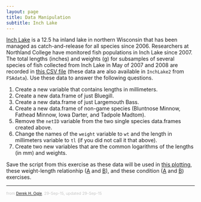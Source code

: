 ```yaml
---
layout: page
title: Data Manipulation
subtitle: Inch Lake
---
```


[Inch Lake](http://dnr.wi.gov/lakes/lakepages/LakeDetail.aspx?wbic=2764300&page=facts) is a 12.5 ha inland lake in northern Wisconsin that has been managed as catch-and-release for all species since 2006.  Researchers at Northland College have monitored fish populations in Inch Lake since 2007.  The total lengths (inches) and weights (g) for subsamples of several species of fish collected from Inch Lake in May of 2007 and 2008 are recorded in [this CSV file](data/InchLake2.csv) (these data are also available in `InchLake2` from `FSAdata`).  Use these data to answer the following questions.

1. Create a new variable that contains lengths in millimeters.
1. Create a new data.frame of just Bluegill.
1. Create a new data.frame of just Largemouth Bass.
1. Create a new data.frame of non-game species (Bluntnose Minnow, Fathead Minnow, Iowa Darter, and Tadpole Madtom).
1. Remove the `netID` variable from the two single species data.frames created above.
1. Change the names of the `weight` variable to `wt` and the length in millimeters variable to `tl` (if you did not call it that above).
1. Create two new variables that are the common logarithms of the lengths (in mm) and weights.


Save the script from this exercise as these data will be used in [this plotting](Inch_Plotting.html), these weight-length relationhip ([A](Inch_WLBluegill_A.html) and [B](Inch_WLLargemouthBass_A.html)), and these condition ([A](Inch_ConditionBluegill_A.html) and [B](Inch_ConditionLargemouthBass_A.html)) exercises.

---
<p style="font-size: 0.75em; color: c6c6c6;">from <a href="http://derekogle.com">Derek H. Ogle</a>, 29-Sep-15, updated 29-Sep-15</p>

<style type="text/css">
ol ol { list-style-type: lower-alpha; }
</style>
